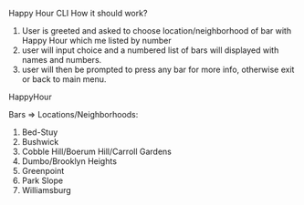 Happy Hour CLI
How it should work?
1. User is greeted and asked to choose location/neighborhood of bar with Happy Hour which me listed by number
2. user will input choice and a numbered list of bars will displayed with names and numbers.
3. user will then be prompted to press any bar for more info, otherwise exit or back to main menu.

HappyHour

Bars => Locations/Neighborhoods:
1. Bed-Stuy
2. Bushwick
3. Cobble Hill/Boerum Hill/Carroll Gardens
4. Dumbo/Brooklyn Heights
5. Greenpoint
6. Park Slope
7. Williamsburg
